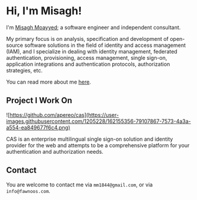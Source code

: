 # Hi, I'm Misagh!

I'm [Misagh Moayyed](https://fawnoos.com/misagh); a software engineer and independent consultant.

My primary focus is on analysis, specification and development of open-source software solutions in the field of identity and access management (IAM), and I specialize in dealing with identity management, federated authentication, provisioning, access management, single sign-on, application integrations and authentication protocols, authorization strategies, etc.

You can read more about me [here](https://fawnoos.com/misagh/).

## Project I Work On

![https://github.com/apereo/cas](https://user-images.githubusercontent.com/1205228/162155356-79107867-7573-4a3a-a554-ea849677f6c4.png)

CAS is an enterprise multilingual single sign-on solution and identity provider for the web and attempts to be a comprehensive platform for your authentication and authorization needs.

## Contact

You are welcome to contact me via `mm1844@gmail.com`, or via `info@fawnoos.com`.